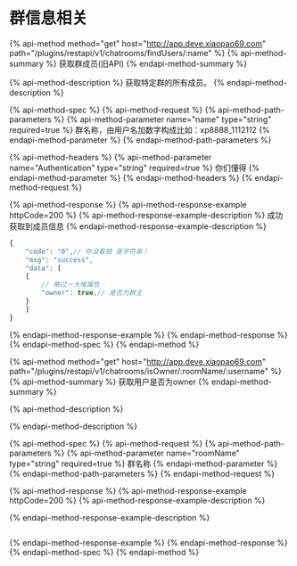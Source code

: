 # 群信息相关

{% api-method method="get" host="http://app.deve.xiaopao69.com" path="/plugins/restapi/v1/chatrooms/findUsers/:name" %}
{% api-method-summary %}
获取群成员\(旧API\)
{% endapi-method-summary %}

{% api-method-description %}
获取特定群的所有成员。
{% endapi-method-description %}

{% api-method-spec %}
{% api-method-request %}
{% api-method-path-parameters %}
{% api-method-parameter name="name" type="string" required=true %}
群名称，由用户名加数字构成比如：xp8888\_1112112
{% endapi-method-parameter %}
{% endapi-method-path-parameters %}

{% api-method-headers %}
{% api-method-parameter name="Authentication" type="string" required=true %}
你们懂得
{% endapi-method-parameter %}
{% endapi-method-headers %}
{% endapi-method-request %}

{% api-method-response %}
{% api-method-response-example httpCode=200 %}
{% api-method-response-example-description %}
成功获取到成员信息
{% endapi-method-response-example-description %}

```javascript
{
    "code": "0",// 你没看错 是字符串！
    "msg": "success",
    "data": [
    {
        // 略过一大堆属性
        "owner": true,// 是否为群主
    }
    ]
}
```
{% endapi-method-response-example %}
{% endapi-method-response %}
{% endapi-method-spec %}
{% endapi-method %}

{% api-method method="get" host="http://app.deve.xiaopao69.com" path="/plugins/restapi/v1/chatrooms/isOwner/:roomName/:username" %}
{% api-method-summary %}
获取用户是否为owner
{% endapi-method-summary %}

{% api-method-description %}

{% endapi-method-description %}

{% api-method-spec %}
{% api-method-request %}
{% api-method-path-parameters %}
{% api-method-parameter name="roomName" type="string" required=true %}
群名称
{% endapi-method-parameter %}
{% endapi-method-path-parameters %}
{% endapi-method-request %}

{% api-method-response %}
{% api-method-response-example httpCode=200 %}
{% api-method-response-example-description %}

{% endapi-method-response-example-description %}

```javascript

```
{% endapi-method-response-example %}
{% endapi-method-response %}
{% endapi-method-spec %}
{% endapi-method %}




